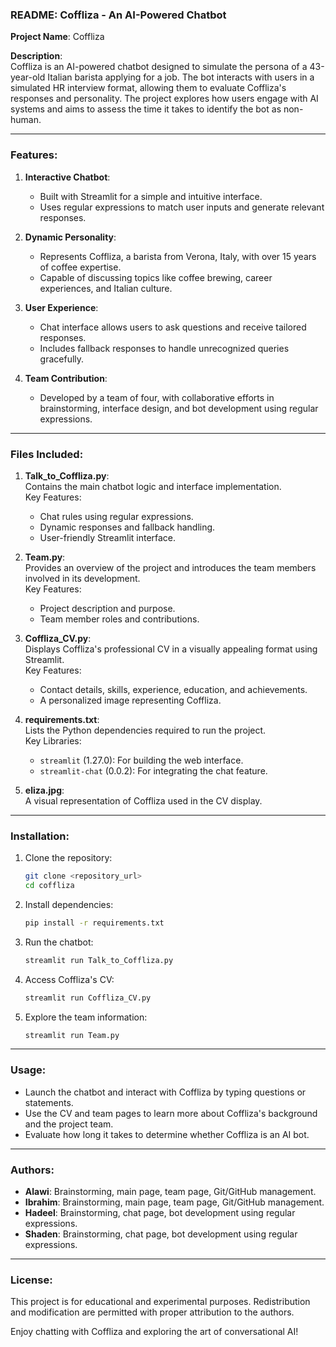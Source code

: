 ### README: Coffliza - An AI-Powered Chatbot

**Project Name**: Coffliza

**Description**:  
Coffliza is an AI-powered chatbot designed to simulate the persona of a 43-year-old Italian barista applying for a job. The bot interacts with users in a simulated HR interview format, allowing them to evaluate Coffliza's responses and personality. The project explores how users engage with AI systems and aims to assess the time it takes to identify the bot as non-human.

---

### Features:
1. **Interactive Chatbot**:
   - Built with Streamlit for a simple and intuitive interface.
   - Uses regular expressions to match user inputs and generate relevant responses.

2. **Dynamic Personality**:
   - Represents Coffliza, a barista from Verona, Italy, with over 15 years of coffee expertise.
   - Capable of discussing topics like coffee brewing, career experiences, and Italian culture.

3. **User Experience**:
   - Chat interface allows users to ask questions and receive tailored responses.
   - Includes fallback responses to handle unrecognized queries gracefully.

4. **Team Contribution**:
   - Developed by a team of four, with collaborative efforts in brainstorming, interface design, and bot development using regular expressions.

---

### Files Included:
1. **Talk_to_Coffliza.py**:  
   Contains the main chatbot logic and interface implementation.  
   Key Features:  
   - Chat rules using regular expressions.  
   - Dynamic responses and fallback handling.  
   - User-friendly Streamlit interface.

2. **Team.py**:  
   Provides an overview of the project and introduces the team members involved in its development.  
   Key Features:  
   - Project description and purpose.  
   - Team member roles and contributions.

3. **Coffliza_CV.py**:  
   Displays Coffliza's professional CV in a visually appealing format using Streamlit.  
   Key Features:  
   - Contact details, skills, experience, education, and achievements.  
   - A personalized image representing Coffliza.

4. **requirements.txt**:  
   Lists the Python dependencies required to run the project.  
   Key Libraries:  
   - `streamlit` (1.27.0): For building the web interface.  
   - `streamlit-chat` (0.0.2): For integrating the chat feature.

5. **eliza.jpg**:  
   A visual representation of Coffliza used in the CV display.

---

### Installation:
1. Clone the repository:
   ```bash
   git clone <repository_url>
   cd coffliza
   ```

2. Install dependencies:
   ```bash
   pip install -r requirements.txt
   ```

3. Run the chatbot:
   ```bash
   streamlit run Talk_to_Coffliza.py
   ```

4. Access Coffliza's CV:
   ```bash
   streamlit run Coffliza_CV.py
   ```

5. Explore the team information:
   ```bash
   streamlit run Team.py
   ```

---

### Usage:
- Launch the chatbot and interact with Coffliza by typing questions or statements.
- Use the CV and team pages to learn more about Coffliza's background and the project team.
- Evaluate how long it takes to determine whether Coffliza is an AI bot.

---

### Authors:
- **Alawi**: Brainstorming, main page, team page, Git/GitHub management.
- **Ibrahim**: Brainstorming, main page, team page, Git/GitHub management.
- **Hadeel**: Brainstorming, chat page, bot development using regular expressions.
- **Shaden**: Brainstorming, chat page, bot development using regular expressions.

---

### License:
This project is for educational and experimental purposes. Redistribution and modification are permitted with proper attribution to the authors. 

Enjoy chatting with Coffliza and exploring the art of conversational AI!
